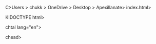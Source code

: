 C>Users > chukk > OneDrive > Desktop > Apexillanate> index.html>

KIDOCTYPE html>

chtal lang="en">

chead>

<meta charset="UTF-8">

<title>My First Webpagec/titles

<link rel="stylesheet" href="styles.css">

</head>

cbody>

<h1>Welcome to My Webpage</h1>

<p>This is a simple paragraph to get started with HTML.</p>

<img src="https://via.placeholder.com/150" alt="Sample Image">

<br>

<a href="https://www.example.com" target="blank">Visit Examples/a

uls

<li>First item(/11)

<li>Second item</li>

<li>Third item</li>

</ul>

<button onclick="showMessage()">Click Me</button>

<script src="script.js"></script>

</body>

</html>

